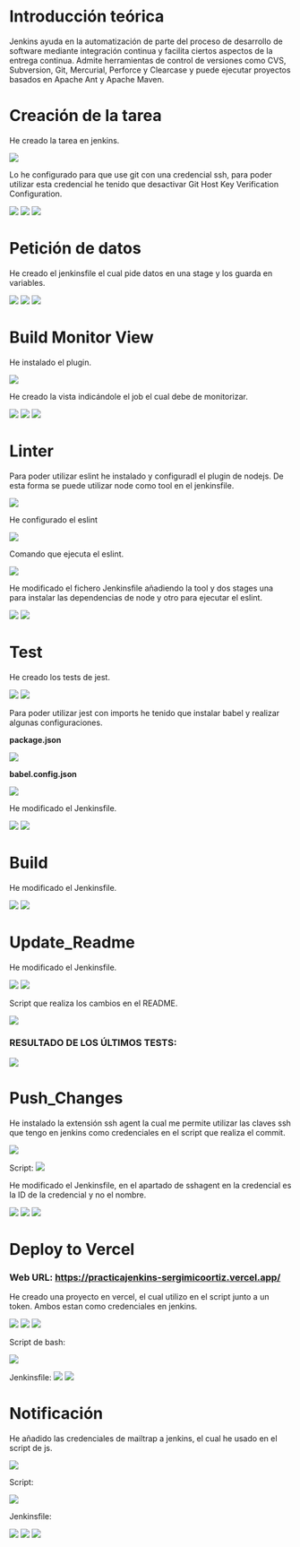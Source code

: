 # Introducción teórica

Jenkins ayuda en la automatización de parte del proceso de desarrollo de software mediante integración continua y facilita ciertos aspectos de la entrega continua. Admite herramientas de control de versiones como CVS, Subversion, Git, Mercurial, Perforce y Clearcase y puede ejecutar proyectos basados en Apache Ant y Apache Maven.
# Creación de la tarea

He creado la tarea en jenkins.

<img src='./img/Screenshot_20230203_175009.png' />

Lo he configurado para que use git con una credencial ssh, para poder utilizar esta credencial he tenido que desactivar Git Host Key Verification Configuration.

<img src='./img/Screenshot_20230203_175058.png' />
<img src='./img/Screenshot_20230203_175752.png' />
<img src='./img/Screenshot_20230203_180015.png' />

# Petición de datos

He creado el jenkinsfile el cual pide datos en una stage y los guarda en variables.

<img src='./img/Screenshot_20230203_182716.png' />
<img src='./img/Screenshot_20230203_175557.png' />
<img src='./img/Screenshot_20230203_175705.png' />

# Build Monitor View

He instalado el plugin.

<img src='./img/Screenshot_20230203_182953.png' />

He creado la vista indicándole el job el cual debe de monitorizar.

<img src='./img/Screenshot_20230203_183455.png' />
<img src='./img/Screenshot_20230203_183523.png' />
<img src='./img/Screenshot_20230203_183542.png' />

# Linter

Para poder utilizar eslint he instalado y configuradl el plugin de nodejs. De esta forma se puede utilizar node como tool en el jenkinsfile.

<img src='./img/Screenshot_20230203_184105.png' />

He configurado el eslint

<img src='./img/Screenshot_20230203_183824.png' />

Comando que ejecuta el eslint.

<img src='./img/Screenshot_20230203_183844.png' />

He modificado el fichero Jenkinsfile añadiendo la tool y dos stages una para instalar las dependencias de node y otro para ejecutar el eslint.

<img src='./img/Screenshot_20230203_184440.png' />
<img src='./img/Screenshot_20230203_184426.png' />

# Test

He creado los tests de jest.

<img src='./img/Captura de pantalla 2023-02-04 150535.png' />
<img src='./img/Captura de pantalla 2023-02-04 150549.png' />

Para poder utilizar jest con imports he tenido que instalar babel y realizar algunas configuraciones.

**package.json**

<img src='./img/Captura de pantalla 2023-02-04 150851.png' />

**babel.config.json**

<img src='./img/Captura de pantalla 2023-02-04 150900.png' />

He modificado el Jenkinsfile.

<img src='./img/Screenshot_20230203_185451.png' />
<img src='./img/Captura de pantalla 2023-02-04 151443.png' />

# Build

He modificado el Jenkinsfile.

<img src='./img/Captura de pantalla 2023-02-04 152015.png' />
<img src='./img/Captura de pantalla 2023-02-04 152155.png' />

# Update_Readme

He modificado el Jenkinsfile.

<img src='./img/Captura de pantalla 2023-02-04 163615.png' />
<img src='./img/Captura de pantalla 2023-02-04 163505.png' />

Script que realiza los cambios en el README.

<img src='./img/Captura de pantalla 2023-02-04 164016.png' />

### RESULTADO DE LOS ÚLTIMOS TESTS:

<img src='https://img.shields.io/badge/tested%20with-Cypress-04C38E.svg' />


# Push_Changes

He instalado la extensión ssh agent la cual me permite utilizar las claves ssh que tengo en jenkins como credenciales en el script que realiza el commit.

<img src='./img/Screenshot_20230206_195408.png' />

Script:
<img src='./img/Screenshot_20230206_195418.png' />

He modificado el Jenkinsfile, en el apartado de sshagent en la credencial es la ID de la credencial y no el nombre.

<img src='./img/Screenshot_20230206_195433.png' />
<img src='./img/Screenshot_20230206_195655.png' />
<img src='./img/Screenshot_20230206_200100.png' />

# Deploy to Vercel

### Web URL: https://practicajenkins-sergimicoortiz.vercel.app/  

He creado una proyecto en vercel, el cual utilizo en el script junto a un token. Ambos estan como credenciales en jenkins.

<img src='./img/Screenshot_20230207_193442.png' />
<img src='./img/Screenshot_20230207_191356.png' />
<img src='./img/Screenshot_20230207_191434.png' />

Script de bash:

<img src='./img/Screenshot_20230207_193238.png' />

Jenkinsfile:
<img src='./img/Screenshot_20230207_193317.png' />
<img src='./img/Screenshot_20230207_193219.png' />

# Notificación

He añadido las credenciales de mailtrap a jenkins, el cual he usado en el script de js.

<img src='./img/Screenshot_20230207_194742.png' />

Script:

<img src='./img/carbon.png' />

Jenkinsfile:

<img src='./img/Screenshot_20230207_195600.png' />
<img src='./img/Screenshot_20230207_195918.png' />
<img src='./img/Screenshot_20230207_195932.png' />